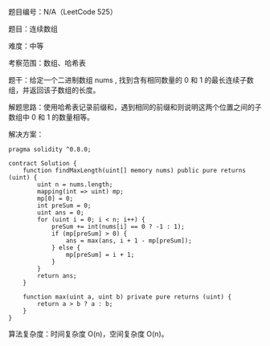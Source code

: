 题目编号：N/A（LeetCode 525）

题目：连续数组

难度：中等

考察范围：数组、哈希表

题干：给定一个二进制数组 nums , 找到含有相同数量的 0 和 1 的最长连续子数组，并返回该子数组的长度。

解题思路：使用哈希表记录前缀和，遇到相同的前缀和则说明这两个位置之间的子数组中 0 和 1 的数量相等。

解决方案：

```solidity
pragma solidity ^0.8.0;

contract Solution {
    function findMaxLength(uint[] memory nums) public pure returns (uint) {
        uint n = nums.length;
        mapping(int => uint) mp;
        mp[0] = 0;
        int preSum = 0;
        uint ans = 0;
        for (uint i = 0; i < n; i++) {
            preSum += int(nums[i] == 0 ? -1 : 1);
            if (mp[preSum] > 0) {
                ans = max(ans, i + 1 - mp[preSum]);
            } else {
                mp[preSum] = i + 1;
            }
        }
        return ans;
    }

    function max(uint a, uint b) private pure returns (uint) {
        return a > b ? a : b;
    }
}
```

算法复杂度：时间复杂度 O(n)，空间复杂度 O(n)。